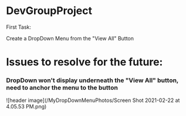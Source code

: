 # DevGroupProject

First Task:

Create a DropDown Menu from the "View All" Button

# Issues to resolve for the future:

### DropDown won't display underneath the "View All" button, need to anchor the menu to the button

![header image](/MyDropDownMenuPhotos/Screen Shot 2021-02-22 at 4.05.53 PM.png)
